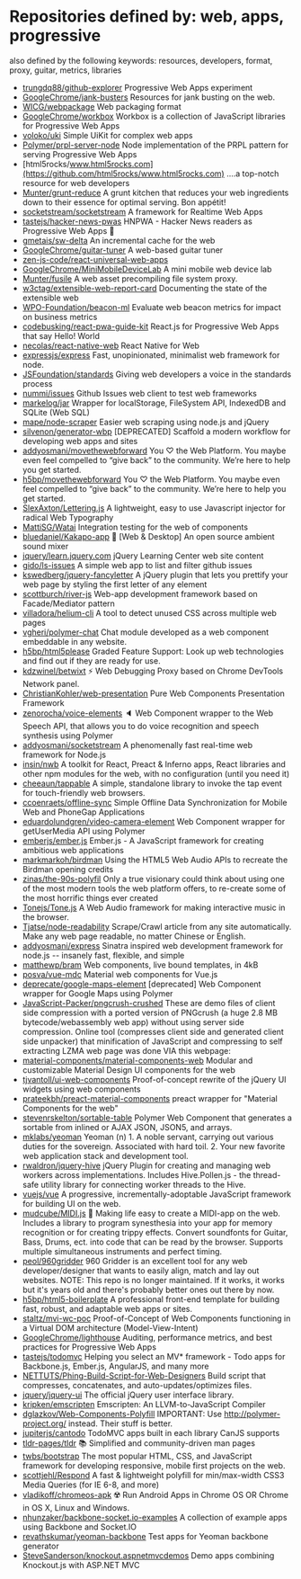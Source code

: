 # Repositories defined by: web, apps, progressive

also defined by the following keywords: resources, developers, format, proxy, guitar, metrics, libraries

- [trungdq88/github-explorer](https://github.com/trungdq88/github-explorer)
  Progressive Web Apps experiment
- [GoogleChrome/jank-busters](https://github.com/GoogleChrome/jank-busters)
  Resources for jank busting on the web.
- [WICG/webpackage](https://github.com/WICG/webpackage)
  Web packaging format
- [GoogleChrome/workbox](https://github.com/GoogleChrome/workbox)
  Workbox is a collection of JavaScript libraries for Progressive Web Apps
- [voloko/uki](https://github.com/voloko/uki)
  Simple UiKit for complex web apps
- [Polymer/prpl-server-node](https://github.com/Polymer/prpl-server-node)
  Node implementation of the PRPL pattern for serving Progressive Web Apps
- [html5rocks/www.html5rocks.com](https://github.com/html5rocks/www.html5rocks.com)
  ....a top-notch resource for web developers
- [Munter/grunt-reduce](https://github.com/Munter/grunt-reduce)
  A grunt kitchen that reduces your web ingredients down to their essence for optimal serving. Bon appétit!
- [socketstream/socketstream](https://github.com/socketstream/socketstream)
  A framework for Realtime Web Apps
- [tastejs/hacker-news-pwas](https://github.com/tastejs/hacker-news-pwas)
  HNPWA - Hacker News readers as Progressive Web Apps 📱
- [gmetais/sw-delta](https://github.com/gmetais/sw-delta)
  An incremental cache for the web
- [GoogleChrome/guitar-tuner](https://github.com/GoogleChrome/guitar-tuner)
  A web-based guitar tuner
- [zen-js-code/react-universal-web-apps](https://github.com/zen-js-code/react-universal-web-apps)
- [GoogleChrome/MiniMobileDeviceLab](https://github.com/GoogleChrome/MiniMobileDeviceLab)
  A mini mobile web device lab
- [Munter/fusile](https://github.com/Munter/fusile)
  A web asset precompiling file system proxy.
- [w3ctag/extensible-web-report-card](https://github.com/w3ctag/extensible-web-report-card)
  Documenting the state of the extensible web
- [WPO-Foundation/beacon-ml](https://github.com/WPO-Foundation/beacon-ml)
  Evaluate web beacon metrics for impact on business metrics
- [codebusking/react-pwa-guide-kit](https://github.com/codebusking/react-pwa-guide-kit)
  React.js for Progressive Web Apps that say Hello! World
- [necolas/react-native-web](https://github.com/necolas/react-native-web)
  React Native for Web
- [expressjs/express](https://github.com/expressjs/express)
  Fast, unopinionated, minimalist web framework for node.
- [JSFoundation/standards](https://github.com/JSFoundation/standards)
  Giving web developers a voice in the standards process
- [nummi/issues](https://github.com/nummi/issues)
  Github Issues web client to test web frameworks
- [markelog/jar](https://github.com/markelog/jar)
  Wrapper for localStorage, FileSystem API, IndexedDB and SQLite (Web SQL)
- [mape/node-scraper](https://github.com/mape/node-scraper)
  Easier web scraping using node.js and jQuery
- [silvenon/generator-wbp](https://github.com/silvenon/generator-wbp)
  [DEPRECATED] Scaffold a modern workflow for developing web apps and sites
- [addyosmani/movethewebforward](https://github.com/addyosmani/movethewebforward)
  You ♡ the Web Platform. You maybe even feel compelled to “give back” to the community. We’re here to help you get started.
- [h5bp/movethewebforward](https://github.com/h5bp/movethewebforward)
  You ♡ the Web Platform. You maybe even feel compelled to “give back” to the community. We’re here to help you get started.
- [SlexAxton/Lettering.js](https://github.com/SlexAxton/Lettering.js)
  A lightweight, easy to use Javascript <span> injector for radical Web Typography
- [MattiSG/Watai](https://github.com/MattiSG/Watai)
  Integration testing for the web of components
- [bluedaniel/Kakapo-app](https://github.com/bluedaniel/Kakapo-app)
  :musical_note: [Web & Desktop] An open source ambient sound mixer
- [jquery/learn.jquery.com](https://github.com/jquery/learn.jquery.com)
  jQuery Learning Center web site content
- [gido/ls-issues](https://github.com/gido/ls-issues)
  A simple web app to list and filter github issues
- [kswedberg/jquery-fancyletter](https://github.com/kswedberg/jquery-fancyletter)
  A jQuery plugin that lets you prettify your web page by styling the first letter of any element
- [scottburch/river-js](https://github.com/scottburch/river-js)
  Web-app development framework based on Facade/Mediator pattern
- [villadora/helium-cli](https://github.com/villadora/helium-cli)
  A tool to detect unused CSS across multiple web pages
- [vgheri/polymer-chat](https://github.com/vgheri/polymer-chat)
  Chat module developed as a web component embeddable in any website.
- [h5bp/html5please](https://github.com/h5bp/html5please)
  Graded Feature Support: Look up web technologies and find out if they are ready for use.
- [kdzwinel/betwixt](https://github.com/kdzwinel/betwixt)
  :zap: Web Debugging Proxy based on Chrome DevTools Network panel.
- [ChristianKohler/web-presentation](https://github.com/ChristianKohler/web-presentation)
  Pure Web Components Presentation Framework
- [zenorocha/voice-elements](https://github.com/zenorocha/voice-elements)
  :speaker: Web Component wrapper to the Web Speech API, that allows you to do voice recognition and speech synthesis using Polymer
- [addyosmani/socketstream](https://github.com/addyosmani/socketstream)
  A phenomenally fast real-time web framework for Node.js
- [insin/nwb](https://github.com/insin/nwb)
  A toolkit for React, Preact & Inferno apps, React libraries and other npm modules for the web, with no configuration (until you need it)
- [cheeaun/tappable](https://github.com/cheeaun/tappable)
  A simple, standalone library to invoke the tap event for touch-friendly web browsers.
- [ccoenraets/offline-sync](https://github.com/ccoenraets/offline-sync)
  Simple Offline Data Synchronization for Mobile Web and PhoneGap Applications
- [eduardolundgren/video-camera-element](https://github.com/eduardolundgren/video-camera-element)
  Web Component wrapper for getUserMedia API using Polymer
- [emberjs/ember.js](https://github.com/emberjs/ember.js)
  Ember.js - A JavaScript framework for creating ambitious web applications
- [markmarkoh/birdman](https://github.com/markmarkoh/birdman)
  Using the HTML5 Web Audio APIs to recreate the Birdman opening credits
- [zinas/the-90s-polyfil](https://github.com/zinas/the-90s-polyfil)
  Only a true visionary could think about using one of the most modern tools the web platform offers, to re-create some of the most horrific things ever created
- [Tonejs/Tone.js](https://github.com/Tonejs/Tone.js)
  A Web Audio framework for making interactive music in the browser.
- [Tjatse/node-readability](https://github.com/Tjatse/node-readability)
  Scrape/Crawl article from any site automatically. Make any web page readable, no matter Chinese or English.
- [addyosmani/express](https://github.com/addyosmani/express)
  Sinatra inspired web development framework for node.js -- insanely fast, flexible, and simple
- [matthewp/bram](https://github.com/matthewp/bram)
  Web components, live bound templates, in 4kB
- [posva/vue-mdc](https://github.com/posva/vue-mdc)
  Material web components for Vue.js
- [deprecate/google-maps-element](https://github.com/deprecate/google-maps-element)
  [deprecated] Web Component wrapper for Google Maps using Polymer
- [JavaScript-Packer/pngcrush-crushed](https://github.com/JavaScript-Packer/pngcrush-crushed)
  These are demo files of client side compression with a ported version of PNGcrush (a huge 2.8 MB bytecode/webassembly web app) without using server side compression. Online tool (compresses client side and generated client side unpacker) that minification of JavaScript and compressing to self extracting LZMA web page was done VIA this webpage:
- [material-components/material-components-web](https://github.com/material-components/material-components-web)
  Modular and customizable Material Design UI components for the web
- [tjvantoll/ui-web-components](https://github.com/tjvantoll/ui-web-components)
  Proof-of-concept rewrite of the jQuery UI widgets using web components
- [prateekbh/preact-material-components](https://github.com/prateekbh/preact-material-components)
  preact wrapper for "Material Components for the web"
- [stevenrskelton/sortable-table](https://github.com/stevenrskelton/sortable-table)
  Polymer Web Component that generates a sortable <table> from inlined or AJAX JSON, JSON5, and arrays.
- [mklabs/yeoman](https://github.com/mklabs/yeoman)
  Yeoman (n) 1. A noble servant, carrying out various duties for the sovereign. Associated with hard toil. 2. Your new favorite web application stack and development tool. 
- [rwaldron/jquery-hive](https://github.com/rwaldron/jquery-hive)
  jQuery Plugin for creating and managing web workers across implementations. Includes Hive.Pollen.js - the thread-safe utility library for connecting worker threads to the Hive.
- [vuejs/vue](https://github.com/vuejs/vue)
  A progressive, incrementally-adoptable JavaScript framework for building UI on the web.
- [mudcube/MIDI.js](https://github.com/mudcube/MIDI.js)
  :musical_keyboard: Making life easy to create a MIDI-app on the web. Includes a library to program synesthesia into your app for memory recognition or for creating trippy effects. Convert soundfonts for Guitar, Bass, Drums, ect. into code that can be read by the browser. Supports multiple simultaneous instruments and perfect timing.
- [peol/960gridder](https://github.com/peol/960gridder)
  960 Gridder is an excellent tool for any web developer/designer that wants to easily align, match and lay out websites. NOTE: This repo is no longer maintained. If it works, it works but it's years old and there's probably better ones out there by now.
- [h5bp/html5-boilerplate](https://github.com/h5bp/html5-boilerplate)
  A professional front-end template for building fast, robust, and adaptable web apps or sites.
- [staltz/mvi-wc-poc](https://github.com/staltz/mvi-wc-poc)
  Proof-of-Concept of Web Components functioning in a Virtual DOM architecture (Model-View-Intent)
- [GoogleChrome/lighthouse](https://github.com/GoogleChrome/lighthouse)
  Auditing, performance metrics, and best practices for Progressive Web Apps
- [tastejs/todomvc](https://github.com/tastejs/todomvc)
  Helping you select an MV* framework - Todo apps for Backbone.js, Ember.js, AngularJS, and many more
- [NETTUTS/Phing-Build-Script-for-Web-Designers](https://github.com/NETTUTS/Phing-Build-Script-for-Web-Designers)
  Build script that compresses, concatenates, and auto-updates/optimizes files.
- [jquery/jquery-ui](https://github.com/jquery/jquery-ui)
  The official jQuery user interface library.
- [kripken/emscripten](https://github.com/kripken/emscripten)
  Emscripten: An LLVM-to-JavaScript Compiler
- [dglazkov/Web-Components-Polyfill](https://github.com/dglazkov/Web-Components-Polyfill)
  IMPORTANT: Use http://polymer-project.org/ instead. Their stuff is better.
- [jupiterjs/cantodo](https://github.com/jupiterjs/cantodo)
  TodoMVC apps built in each library CanJS supports
- [tldr-pages/tldr](https://github.com/tldr-pages/tldr)
  :books: Simplified and community-driven man pages
- [twbs/bootstrap](https://github.com/twbs/bootstrap)
  The most popular HTML, CSS, and JavaScript framework for developing responsive, mobile first projects on the web.
- [scottjehl/Respond](https://github.com/scottjehl/Respond)
  A fast & lightweight polyfill for min/max-width CSS3 Media Queries (for IE 6-8, and more)
- [vladikoff/chromeos-apk](https://github.com/vladikoff/chromeos-apk)
  ☢️  Run Android Apps in Chrome OS OR Chrome in OS X, Linux and Windows.
- [nhunzaker/backbone-socket.io-examples](https://github.com/nhunzaker/backbone-socket.io-examples)
  A collection of example apps using Backbone and Socket.IO
- [revathskumar/yeoman-backbone](https://github.com/revathskumar/yeoman-backbone)
  Test apps for Yeoman backbone generator
- [SteveSanderson/knockout.aspnetmvcdemos](https://github.com/SteveSanderson/knockout.aspnetmvcdemos)
  Demo apps combining Knockout.js with ASP.NET MVC
